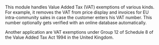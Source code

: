 This module handles Value Added Tax (VAT) exemptions of various kinds. For example, it removes the VAT from price display and invoices for EU intra-community sales in case the customer enters his VAT number. This number optionally gets verified with an online database automatically.

Another application are VAT exemptions under Group 12 of Schedule 8 of the Value Added Tax Act 1994 in the United Kingdom.

